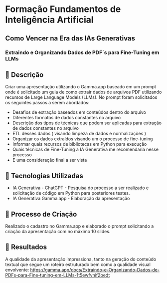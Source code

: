 # Formação Fundamentos de Inteligência Artificial 
## Como Vencer na Era das IAs Generativas


### Extraindo e Organizando Dados de PDF´s para Fine-Tuning em LLMs

## 📒 Descrição
Criar uma apresentação utilizando o Gamma.app baseado em um prompt onde é solicitado um guia de como extrair dados de arquivos PDF
utilizando recursos de Large Language Models (LLMs).  No prompt foram solicitados os seguintes passos a serem abordados:

- Desafios de extração baseados em conteúdos dentro do arquivo
- Diferentes formatos de dados constantes no arquivo
- Descrição dos tipos de técnicas que podem ser aplicadas para extração de dados constantes no arquivo
- ETL desses dados ( visando limpeza de dados e normalizações )
- Organizar os dados extraídos visando um o processo de fine-tuning
- Informar quais recursos de bibliotecas em Python para execução
- Quais técnicas de Fine-Tuning a IA Generativa me recomendaria nesse processo
- E uma consideração final a ser vista

## 🤖 Tecnologias Utilizadas
- IA Generativa - ChatGPT - Pesquisa do processo a ser realizado e solicitação de código em Python para posteriores testes.
- IA Generativa Gamma.app  - Elaboração da apresentação

## 🧐 Processo de Criação
Realizado o cadastro no Gamma.app e elaborado o prompt solicitando a criação da apresentação com no máximo 10 slides.  

## 🚀 Resultados
A qualidade da apresentação impressiona, tanto na geração do conteúdo textual que segue um roteiro estruturado bem como  a qualidade visual envolvente:
https://gamma.app/docs/Extraindo-e-Organizando-Dados-de-PDFs-para-Fine-tuning-em-LLMs-1t5ewfvnif2bedt

